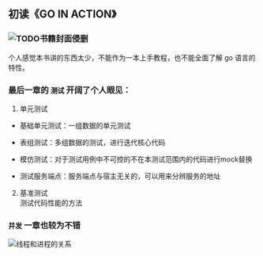 ## 初读《GO IN ACTION》  

### ![TODO书籍封面侵删](url)

 个人感觉本书讲的东西太少，不能作为一本上手教程，也不能全面了解 go 语言的特性。 
 
 ### 最后一章的 `测试` 开阔了个人眼见：  
 1. 单元测试  
 + 基础单元测试：一组数据的单元测试
 - 表组测试：多组数据的测试，进行迭代核心代码
 * 模仿测试：对于测试用例中不可控的不在本测试范围内的代码进行mock替换
 + 测试服务端点：服务端点与宿主无关的，可以用来分辨服务的地址
 2. 基准测试  
 测试代码性能的方法
 ### `并发` 一章也较为不错  
 ![线程和进程的关系](url)
 
